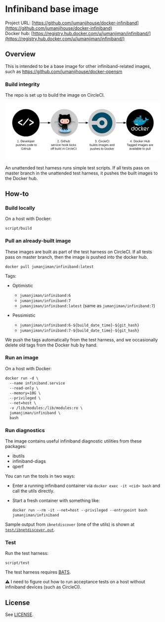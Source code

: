 Infiniband base image
=====================


Project URL: [https://github.com/jumanjihouse/docker-infiniband](https://github.com/jumanjihouse/docker-infiniband)
<br />
Docker hub: [https://registry.hub.docker.com/u/jumanjiman/infiniband/](https://registry.hub.docker.com/u/jumanjiman/infiniband/)


Overview
--------

This is intended to be a base image for other infiniband-related images,
such as https://github.com/jumanjihouse/docker-opensm


### Build integrity

The repo is set up to build the image on CircleCI.

![workflow](assets/docker_hub_workflow.png)

An unattended test harness runs simple test scripts.
If all tests pass on master branch in the unattended test harness,
it pushes the built images to the Docker hub.


How-to
------


### Build locally

On a host with Docker:

    script/build


### Pull an already-built image

These images are built as part of the test harness on CircleCI.
If all tests pass on master branch, then the image is pushed into the docker hub.

    docker pull jumanjiman/infiniband:latest

Tags:

* Optimistic
  - `jumanjiman/infiniband:6`
  - `jumanjiman/infiniband:7`
  - `jumanjiman/infiniband:latest` (same as `jumanjiman/infiniband:7`)

* Pessimistic
  - `jumanjiman/infiniband:6-${build_date_time}-${git_hash}`
  - `jumanjiman/infiniband:7-${build_date_time}-${git_hash}`

We push the tags automatically from the test harness, and
we occasionally delete old tags from the Docker hub by hand.


### Run an image

On a host with Docker:

    docker run -d \
      --name infiniband.service
      --read-only \
      --memory=10G \
      --privileged \
      --net=host \
      -v /lib/modules:/lib/modules:ro \
      jumanjiman/infiniband \
      bash


### Run diagnostics

The image contains useful infiniband diagnostic utilities from these packages:

* ibutils
* infiniband-diags
* qperf

You can run the tools in two ways:

* Enter a running infiniband container via `docker exec -it <cid> bash`
  and call the utils directly.

* Start a fresh container with something like:

  ```
  docker run --rm -it --net=host --privileged --entrypoint bash jumanjiman/infiniband
  ```

Sample output from `ibnetdiscover` (one of the utils) is shown at
[`test/ibnetdiscover.out`](test/ibnetdiscover.out).


### Test

Run the test harness:

    script/test

The test harness requires [BATS](https://github.com/sstephenson/bats).

:warning: I need to figure out how to run acceptance tests
on a host without infiniband devices (such as CircleCI).


License
-------

See [LICENSE](LICENSE).

